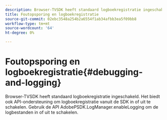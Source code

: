 ```yaml
---
description: Browser-TVSDK heeft standaard logboekregistratie ingeschakeld. Het biedt ook API-ondersteuning om logboekregistratie vanuit de SDK in of uit te schakelen. Gebruik de API AdobePSDK.LogManager.enableLogging om de logbestanden in of uit te schakelen.
title: Foutopsporing en logboekregistratie
source-git-commit: 02ebc3548a254b2a6554f1ab34afbb3ea5f09bb8
workflow-type: tm+mt
source-wordcount: '64'
ht-degree: 0%

---
```


# Foutopsporing en logboekregistratie{#debugging-and-logging}

Browser-TVSDK heeft standaard logboekregistratie ingeschakeld. Het biedt ook API-ondersteuning om logboekregistratie vanuit de SDK in of uit te schakelen. Gebruik de API AdobePSDK.LogManager.enableLogging om de logbestanden in of uit te schakelen.
